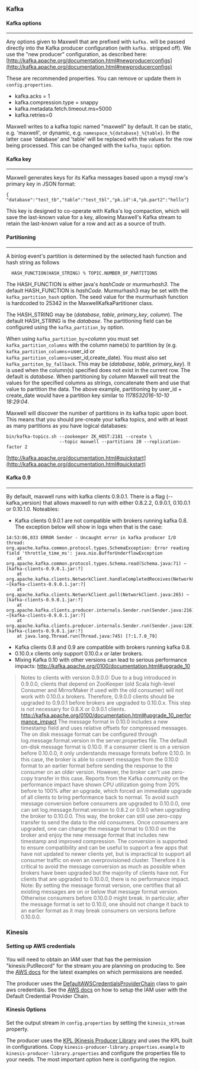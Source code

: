 ### Kafka

#### Kafka options
***
Any options given to Maxwell that are prefixed with `kafka.` will be passed directly into the Kafka producer configuration
(with `kafka.` stripped off).  We use the "new producer" configuration, as described here:
[http://kafka.apache.org/documentation.html#newproducerconfigs](http://kafka.apache.org/documentation.html#newproducerconfigs)

These are recommended properties. You can remove or update them in `config.properties`.
- kafka.acks = 1
- kafka.compression.type = snappy
- kafka.metadata.fetch.timeout.ms=5000
- kafka.retries=0

Maxwell writes to a kafka topic named "maxwell" by default. It can be static, e.g. 'maxwell', or dynamic, e.g. `namespace_%{database}_%{table}`. In the latter case 'database' and 'table' will be replaced with the values for the row being processed. This can be changed with the `kafka_topic` option.

#### Kafka key
***
Maxwell generates keys for its Kafka messages based upon a mysql row's primary key in JSON format:

```
{ "database":"test_tb","table":"test_tbl","pk.id":4,"pk.part2":"hello"}
```

This key is designed to co-operate with Kafka's log compaction, which will save the last-known
value for a key, allowing Maxwell's Kafka stream to retain the last-known value for a row and act
as a source of truth.

#### Partitioning
***
A binlog event's partition is determined by the selected hash function and hash string as follows

```
  HASH_FUNCTION(HASH_STRING) % TOPIC.NUMBER_OF_PARTITIONS
```

The HASH_FUNCTION is either java's _hashCode_ or _murmurhash3_. The default HASH_FUNCTION is _hashCode_. Murmurhash3 may be set with the `kafka_partition_hash` option. The seed value for the murmurhash function is hardcoded to 25342 in the MaxwellKafkaPartitioner class.
 
The HASH_STRING may be (_database_, _table_, _primary_key_, _column_).  The default HASH_STRING is the _database_. The partitioning field can be configured using the `kafka_partition_by` option.

When using `kafka_partition_by`=_column_ you must set `kafka_partition_columns` with the column name(s) to partition by (e.g. `kafka_partition_columns`=user_id or `kafka_partition_columns`=user_id,create_date). You must also set `kafka_partiton_by_fallback`. This may be (_database_, _table_, _primary_key_). It is used when the column(s) specified does not exist in the current row. The default is _database_.
When partitioning by _column_ Maxwell will treat the values for the specified columns as strings, concatenate them and use that value to partition the data. The above example, partitioning by user_id + create_date would have a partition key similar to _1178532016-10-10 18:29:04_.

Maxwell will discover the number of partitions in its kafka topic upon boot.  This means that you should pre-create your kafka topics,
and with at least as many partitions as you have logical databases:

```
bin/kafka-topics.sh --zookeeper ZK_HOST:2181 --create \
                    --topic maxwell --partitions 20 --replication-factor 2
```


[http://kafka.apache.org/documentation.html#quickstart](http://kafka.apache.org/documentation.html#quickstart)


#### Kafka 0.9
***
By default, maxwell runs with kafka clients 0.9.0.1. There is a flag (--kafka_version) that allows maxwell to run with either 0.8.2.2, 0.9.0.1, 0.10.0.1 or 0.10.1.0.
Noteables:
- Kafka clients 0.9.0.1 are not compatible with brokers running kafka 0.8. The exception below will show in logs when that is the case:

```
14:53:06,033 ERROR Sender - Uncaught error in kafka producer I/O thread: 
org.apache.kafka.common.protocol.types.SchemaException: Error reading field 'throttle_time_ms': java.nio.BufferUnderflowException
    at org.apache.kafka.common.protocol.types.Schema.read(Schema.java:71) ~[kafka-clients-0.9.0.1.jar:?]
    at org.apache.kafka.clients.NetworkClient.handleCompletedReceives(NetworkClient.java:439) ~[kafka-clients-0.9.0.1.jar:?]
    at org.apache.kafka.clients.NetworkClient.poll(NetworkClient.java:265) ~[kafka-clients-0.9.0.1.jar:?]
    at org.apache.kafka.clients.producer.internals.Sender.run(Sender.java:216) ~[kafka-clients-0.9.0.1.jar:?]
    at org.apache.kafka.clients.producer.internals.Sender.run(Sender.java:128) [kafka-clients-0.9.0.1.jar:?]
    at java.lang.Thread.run(Thread.java:745) [?:1.7.0_79]
```

- Kafka clients 0.8 and 0.9 are compatible with brokers running kafka 0.8.
- 0.10.0.x clients only support 0.10.0.x or later brokers.
- Mixing Kafka 0.10 with other versions can lead to serious performance impacts:
http://kafka.apache.org/0100/documentation.html#upgrade_10
> Notes to clients with version 0.9.0.0: Due to a bug introduced in 0.9.0.0, clients that depend on ZooKeeper (old Scala high-level Consumer and MirrorMaker if used with the old consumer) will not work with 0.10.0.x brokers. Therefore, 0.9.0.0 clients should be upgraded to 0.9.0.1 before brokers are upgraded to 0.10.0.x. This step is not necessary for 0.8.X or 0.9.0.1 clients.
http://kafka.apache.org/0100/documentation.html#upgrade_10_performance_impact
> The message format in 0.10.0 includes a new timestamp field and uses relative offsets for compressed messages. The on disk message format can be configured through log.message.format.version in the server.properties file. The default on-disk message format is 0.10.0. If a consumer client is on a version before 0.10.0.0, it only understands message formats before 0.10.0. In this case, the broker is able to convert messages from the 0.10.0 format to an earlier format before sending the response to the consumer on an older version. However, the broker can't use zero-copy transfer in this case. Reports from the Kafka community on the performance impact have shown CPU utilization going from 20% before to 100% after an upgrade, which forced an immediate upgrade of all clients to bring performance back to normal. To avoid such message conversion before consumers are upgraded to 0.10.0.0, one can set log.message.format.version to 0.8.2 or 0.9.0 when upgrading the broker to 0.10.0.0. This way, the broker can still use zero-copy transfer to send the data to the old consumers. Once consumers are upgraded, one can change the message format to 0.10.0 on the broker and enjoy the new message format that includes new timestamp and improved compression. The conversion is supported to ensure compatibility and can be useful to support a few apps that have not updated to newer clients yet, but is impractical to support all consumer traffic on even an overprovisioned cluster. Therefore it is critical to avoid the message conversion as much as possible when brokers have been upgraded but the majority of clients have not.
> For clients that are upgraded to 0.10.0.0, there is no performance impact.
> Note: By setting the message format version, one certifies that all existing messages are on or below that message format version. Otherwise consumers before 0.10.0.0 might break. In particular, after the message format is set to 0.10.0, one should not change it back to an earlier format as it may break consumers on versions before 0.10.0.0.

<script>
  jQuery(document).ready(function () {
    jQuery("table").addClass("table table-condensed table-bordered table-hover");
  });
</script>

### Kinesis

#### Setting up AWS credentials

You will need to obtain an IAM user that has the permission "kinesis:PutRecord" for the stream you are planning on producing to.
See the [AWS docs](http://docs.aws.amazon.com/streams/latest/dev/controlling-access.html#kinesis-using-iam-examples) for the latest examples on which permissions are needed.


The producer uses the [DefaultAWSCredentialsProviderChain](http://docs.aws.amazon.com/AWSJavaSDK/latest/javadoc/com/amazonaws/auth/DefaultAWSCredentialsProviderChain.html) class to gain aws credentials.
See the [AWS docs](http://docs.aws.amazon.com/sdk-for-java/v1/developer-guide/credentials.html) on how to setup the IAM user with the Default Credential Provider Chain.

#### Kinesis Options

Set the output stream in `config.properties` by setting the `kinesis_stream` property.

The producer uses the [KPL (Kinesis Producer Library](http://docs.aws.amazon.com/streams/latest/dev/developing-producers-with-kpl.html) and uses the KPL built in configurations.
Copy `kinesis-producer-library.properties.example` to `kinesis-producer-library.properties` and configure the properties file to your needs.
The most important option here is configuring the region.
